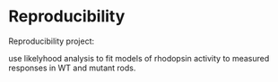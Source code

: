 Reproducibility
===============

Reproducibility project:

use likelyhood analysis to fit models of rhodopsin activity to measured responses in WT and mutant rods.